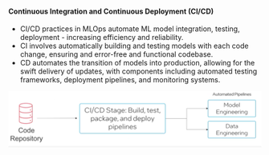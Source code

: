 #### Continuous Integration and Continuous Deployment (CI/CD) 

- CI/CD practices in MLOps automate ML model integration, testing, deployment - increasing efficiency and reliability. 
- CI involves automatically building and testing models with each code change, ensuring and error-free and functional codebase. 
- CD automates the transition of models into production, allowing for the swift delivery of updates, with components including automated testing frameworks, deployment pipelines, and monitoring systems.

![alt text](cicd.png)